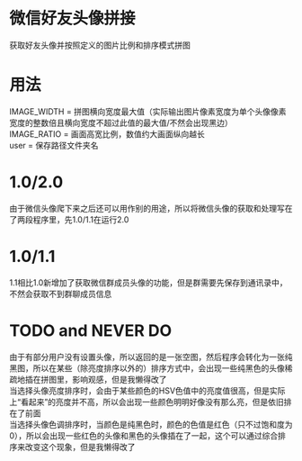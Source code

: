 # 微信好友头像拼接
获取好友头像并按照定义的图片比例和排序模式拼图
# 用法
IMAGE_WIDTH = 拼图横向宽度最大值（实际输出图片像素宽度为单个头像像素宽度的整数倍且横向宽度不超过此值的最大值/不然会出现黑边）<br/>
IMAGE_RATIO = 画面高宽比例，数值约大画面纵向越长<br/>
user = 保存路径文件夹名
# 1.0/2.0
由于微信头像爬下来之后还可以用作别的用途，所以将微信头像的获取和处理写在了两段程序里，先1.0/1.1在运行2.0
# 1.0/1.1
1.1相比1.0新增加了获取微信群成员头像的功能，但是群需要先保存到通讯录中，不然会获取不到群聊成员信息
# TODO and NEVER DO
由于有部分用户没有设置头像，所以返回的是一张空图，然后程序会转化为一张纯黑图，所以在某些（除亮度排序以外的）排序方式中，会出现一些纯黑色的头像稀疏地插在拼图里，影响观感，但是我懒得改了<br/>
当选择头像亮度排序时，会由于某些颜色的HSV色值中的亮度值很高，但是实际上“看起来”的亮度并不高，所以会出现一些颜色明明好像没有那么亮，但是依旧排在了前面<br/>
当选择头像色调排序时，当颜色是纯黑色时，颜色的色值是红色（只不过饱和度为0），所以会出现一些红色的头像和黑色的头像插在了一起，这个可以通过综合排序来改变这个现象，但是我懒得改了

